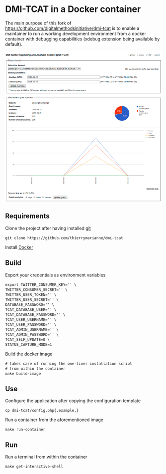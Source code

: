 # DMI-TCAT in a Docker container

The main purpose of this fork of https://github.com/digitalmethodsinitiative/dmi-tcat
is to enable a maintainer to run a working development environment from a docker container
with debugging capabilities (xdebug extension being available by default).

![Analysis](/build/screenshots/DMI-twitter-capturing-and-analysis-toolset.png)

## Requirements

Clone the project after having installed [git](https://git-scm.org)

```
git clone https://github.com/thierrymarianne/dmi-tcat
```

Install [Docker](https://www.docker.com/get-started)

## Build

Export your credentials as environment variables

```
export TWITTER_CONSUMER_KEY='' \
TWITTER_CONSUMER_SECRET='' \
TWITTER_USER_TOKEN='' \
TWITTER_USER_SECRET='' \
DATABASE_PASSWORD='' \
TCAT_DATABASE_USER='' \
TCAT_DATABASE_PASSWORD='' \
TCAT_USER_USERNAME='' \
TCAT_USER_PASSWORD='' \
TCAT_ADMIN_USERNAME='' \
TCAT_ADMIN_PASSWORD='' \
TCAT_SELF_UPDATE=0 \
STATUS_CAPTURE_MODE=1
```

Build the docker image

```
# takes care of running the one-liner installation script
# from within the container
make build-image
```

## Use

Configure the application after copying the configuration template

```
cp dmi-tcat/config.php{.example,}
```

Run a container from the aforementioned image

``` 
make run-container
```

## Run

Run a terminal from within the container

``` 
make get-interactive-shell
```
